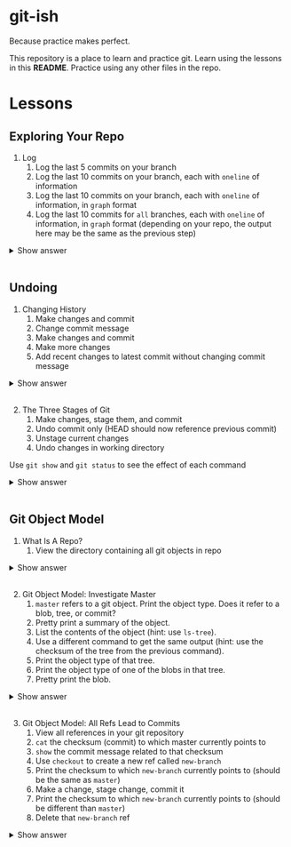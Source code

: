 # git-ish
Because practice makes perfect.

This repository is a place to learn and practice git. Learn using the lessons in this __README__. Practice using any other files in the repo.

# Lessons
## Exploring Your Repo
1. Log
   1. Log the last 5 commits on your branch
   1. Log the last 10 commits on your branch, each with `oneline` of information
   1. Log the last 10 commits on your branch, each with `oneline` of information, in `graph` format
   1. Log the last 10 commits for `all` branches, each with `oneline` of information, in `graph` format (depending on your repo, the output here may be the same as the previous step)
<details>
  <summary>Show answer</summary>
  <pre> 
  i.  git log -5 
  ii. git log --oneline -10
  ii. git log --oneline --graph -10
  ii. git log --oneline --graph --all -10
  </pre>
</details>
<br>

## Undoing
1. Changing History
   1. Make changes and commit
   1. Change commit message
   1. Make changes and commit
   1. Make more changes
   1. Add recent changes to latest commit without changing commit message
<details>
  <summary>Show answer</summary>
  <pre>
  # make changes and commit
  ii. git commit --amend
  # make changes and commit
  # make more changes
  v.  git commit --amend --no-edit
  </pre>
</details>
<br>

2. The Three Stages of Git
   1. Make changes, stage them, and commit
   1. Undo commit only (HEAD should now reference previous commit)
   1. Unstage current changes
   1. Undo changes in working directory

Use `git show` and `git status` to see the effect of each command
<details>
  <summary>Show answer</summary>
  <pre> 
  i.   # make changes, stage them, and commit
  ii.  git reset --soft HEAD^
  iii. git reset .
  iv.  git checkout .
  </pre>
</details>
<br>

## Git Object Model
1. What Is A Repo? 
   1. View the directory containing all git objects in repo
<details>
  <summary>Show answer</summary>
  <pre> 
  i.   tree -I "info|pack" .git/objects  # OR
       ls .git/objects
  </pre>
</details>
<br>

2. Git Object Model: Investigate Master 
   1. `master` refers to a git object. Print the object type. Does it refer to a blob, tree, or commit?
   1. Pretty print a summary of the object.
   1. List the contents of the object (hint: use `ls-tree`).
   1. Use a different command to get the same output (hint: use the checksum of the tree from the previous command).
   1. Print the object type of that tree.
   1. Print the object type of one of the blobs in that tree.
   1. Pretty print the blob.
<details>
  <summary>Show answer</summary>
  <pre> 
  i.   git cat-file -t master (master is a reference to a commit)
  ii.  git cat-file -p master
  iii. git ls-tree master
  iv.  git cat-file -p &lt;checksum of tree&gt;
  v.   git cat-file -t &lt;checksum of tree&gt;
  vi.  git cat-file -t &lt;checksum of a blob&gt;
  vii. git cat-file -p &lt;checksum of a blob&gt;
  </pre>
</details>
<br>

3. Git Object Model: All Refs Lead to Commits 
   1. View all references in your git repository 
   1. `cat` the checksum (commit) to which master currently points to
   1. `show` the commit message related to that checksum
   1. Use `checkout` to create a new ref called `new-branch`
   1. Print the checksum to which `new-branch` currently points to (should be the same as `master`)
   1. Make a change, stage change, commit it
   1. Print the checksum to which `new-branch` currently points to (should be different than `master`)
   1. Delete that `new-branch` ref
<details>
  <summary>Show answer</summary>
  <pre> 
  # in root directory of repository

  i.    tree -C .git/refs # OR ls .git/refs

  ii.   cat .git/refs/heads/master

  iii.  git show &lt;checksum printed in previous step&gt;

  iv.   git checkout -b new-branch

  v.    cat .git/refs/heads/new-branch

  vi.   # make your changes, stage, and commit however you like

  vii.  cat .git/refs/head/new-branch

  viii. git checkout master && git branch -d new-branch
  </pre>
</details>
<br>
